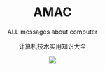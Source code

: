 <div align='center'>
  <h1>AMAC</h1>
  <p>ALL messages about computer</p>
  <p>计算机技术实用知识大全</p>
  <image src='./amac.png'/>
</div>
